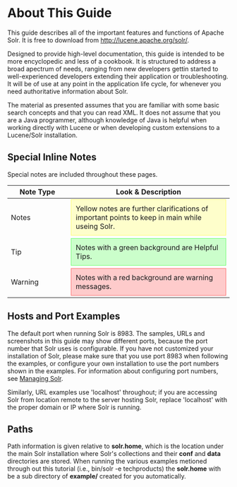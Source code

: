 # About This Guide

This guide describes all of the important features and functions of Apache Solr. It is free to download from http://lucene.apache.org/solr/.

Designed to provide high-level documentation, this guide is intended to be more encyclopedic and less of a cookbook. It is structured to address a broad apectrum of needs, ranging from new developers gettin started to well-experienced developers extending their application or troubleshooting. It will be of use at any point in the application life cycle, for whenever you need authoritative information about Solr.

The material as presented assumes that you are familiar with some basic search concepts and that you can read XML. It does not assume that you are a Java programmer, although knowledge of Java is helpful when working directly with Lucene or when developing custom extensions to a Lucene/Solr installation.

## Special Inline Notes

Special notes are included throughout these pages.


<table>
    <thead>
    <tr>
        <th style="width:120px;">Note Type</th>
        <th>Look & Description</th>
    </tr>
    </thead>
    <tbody>
    <tr>
        <td>Notes</td>
        <td>
            <div style="background:rgba(255,255,0,0.2);border:1px solid rgba(255,255,0,0.5);padding:10px;">Yellow notes are further clarifications of important points to keep in main while useing Solr.</div>
        </td>
    </tr>
    <tr>
        <td>Tip</td>
        <td>
            <div style="background:rgba(0,255,0,0.2);border:1px solid rgba(0,255,0,0.5);padding:10px;">Notes with a green background are Helpful Tips.</div>
        </td>
    </tr>
    <tr>
        <td>Warning</td>
        <td>
            <div style="background:rgba(255,0,0,0.2);border:1px solid rgba(255,0,0,0.5);padding:10px;">Notes with a red background are warning messages.</div>
        </td>
    </tr>
    </tbody>
</table>

## Hosts and Port Examples

The default port when running Solr is 8983. The samples, URLs and screenshots in this guide may show different ports, because the port number that Solr uses is configurable. If you have not customized your installation of Solr, please make sure that you use port 8983 when following the examples, or configure your own installation to use the port numbers shown in the examples. For information about configuring port numbers, see [Managing Solr]().

Similarly, URL examples use 'localhost' throughout; if you are accessing Solr from location remote to the server hosting Solr, replace 'localhost' with the proper domain or IP where Solr is running.

## Paths

Path information is given relative to **solr.home**, which is the location under the main Solr installation where Solr's collections and their **conf** and **data** directories are stored. When running the various examples metioned through out this tutorial (i.e., bin/solr -e techproducts) the **solr.home** with be a sub directory of **example/** created for you automatically.

